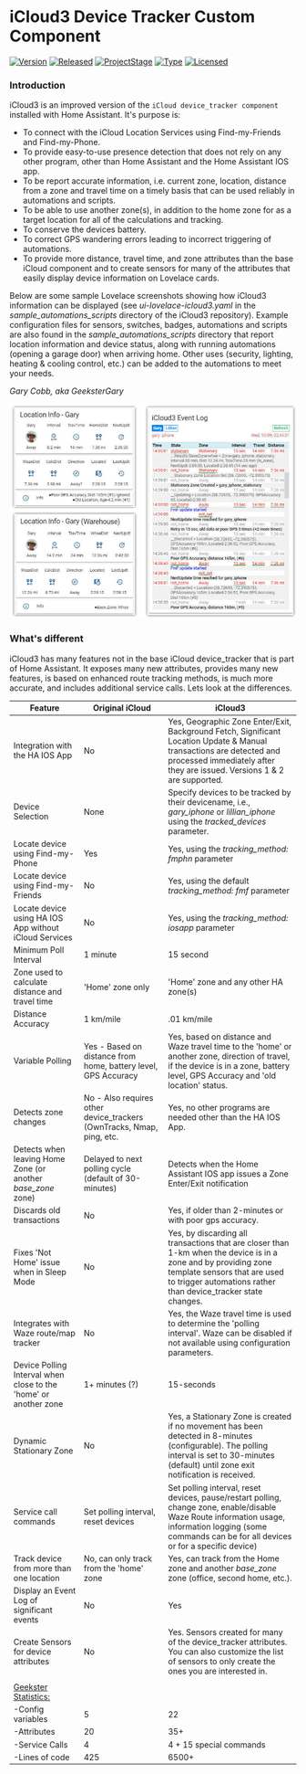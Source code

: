 # iCloud3  Device Tracker Custom Component

[![Version](https://img.shields.io/badge/Version-2.0-blue.svg)](https://github.com/gcobb321/icloud3)
[![Released](https://img.shields.io/badge/Released-November_17,_2019-blue.svg)](https://github.com/gcobb321/icloud3)
[![ProjectStage](https://img.shields.io/badge/ProjectStage-General_Availability-red.svg)](https://github.com/gcobb321/icloud3)
[![Type](https://img.shields.io/badge/Type-Custom_Component-orange.svg)](https://github.com/gcobb321/icloud3)
[![Licensed](https://img.shields.io/badge/Licesned-MIT-green.svg)](https://github.com/gcobb321/icloud3)

### Introduction

iCloud3 is an improved version of the `iCloud device_tracker component` installed with Home Assistant.  It's  purpose is:

* To connect with the iCloud Location Services using Find-my-Friends and Find-my-Phone.
* To provide easy-to-use presence detection that does not rely on any other program, other than Home Assistant and the Home Assistant IOS app.
* To be report accurate information, i.e. current zone, location, distance from a zone and travel time on a timely basis that can be used reliably in automations and scripts.
* To be able to use another zone(s), in addition to the home zone for as a target location for all of the calculations and tracking.
* To conserve the devices battery.
* To correct GPS wandering errors leading to incorrect triggering of automations.
* To provide more distance, travel time, and zone attributes than the base iCloud component and to create sensors for many of the attributes that easily display device information on Lovelace cards.

Below are some sample Lovelace screenshots showing how iCloud3 information can be displayed (see *ui-lovelace-icloud3.yaml* in the *sample_automations_scripts* directory of the iCloud3 repository). Example configuration files for sensors, switches, badges, automations and scripts are also found in the *sample_automations_scripts* directory that report location information and device status, along with running automations (opening a garage door) when arriving home. Other uses (security, lighting, heating & cooling control, etc.) can be added to the automations to meet your needs.

*Gary Cobb, aka GeeksterGary*



![location_info_home_whse_5x2](../docs/images/readme.jpg)


### What's different

iCloud3 has many features not in the base iCloud device_tracker that is part of Home Assistant. It exposes many new attributes, provides many new features, is based on enhanced route tracking methods, is much more accurate, and includes additional service calls. Lets look at the differences.

| Feature | Original iCloud | iCloud3 |
|---------|-----------------|---------|
| Integration with the HA IOS App            | No                                                           | Yes, Geographic Zone Enter/Exit, Background Fetch, Significant Location Update & Manual transactions are detected and processed immediately after they are issued. Versions 1 & 2 are supported.|
| Device Selection                           | None                                                         | Specify devices to be tracked by their devicename, i.e., *gary_iphone* or *lillian_iphone* using the *tracked_devices* parameter. |
| Locate device using Find-my-Phone | Yes | Yes, using the *tracking_method: fmphn* parameter |
| Locate device using Find-my-Friends | No | Yes, using the default *tracking_method: fmf* parameter |
| Locate device using HA IOS App without iCloud Services | No | Yes, using the *tracking_method: iosapp* parameter |
| Minimum Poll Interval | 1 minute | 15 second |
| Zone used to calculate distance and travel time | 'Home' zone only | 'Home' zone and any other HA zone(s) |
| Distance Accuracy | 1 km/mile | .01 km/mile |
| Variable Polling | Yes - Based on distance from home, battery level, GPS Accuracy | Yes, based on distance and Waze travel time to the 'home' or another zone, direction of travel, if the device is in a zone, battery level, GPS Accuracy and 'old location' status. |
| Detects zone changes | No - Also requires other device_trackers (OwnTracks, Nmap, ping, etc. | Yes, no other programs are needed other than the HA IOS App. |
| Detects when leaving Home Zone (or another *base_zone* zone) | Delayed to next polling cycle (default of 30-minutes) | Detects when the Home Assistant IOS app issues a Zone Enter/Exit notification |
| Discards old transactions | No | Yes, if older than 2-minutes or with poor gps accuracy. |
| Fixes 'Not Home' issue when in Sleep Mode | No | Yes, by discarding all transactions that are closer than 1-km when the device is in a zone and by providing zone template sensors that are used to trigger automations rather than device_tracker state changes. |
| Integrates with Waze route/map tracker | No | Yes, the Waze travel time is used to determine the 'polling interval'. Waze can be disabled if not available using configuration parameters. |
| Device Polling Interval when close to the 'home' or another zone | 1+ minutes (?) | 15-seconds |
| Dynamic Stationary Zone | No | Yes, a Stationary Zone is created if no movement has been detected in 8-minutes (configurable). The polling interval is set to 30-minutes (default) until zone exit notification is received. |
| Service call commands | Set polling interval, reset devices | Set polling interval, reset devices, pause/restart polling, change zone, enable/disable Waze Route information usage, information logging (some commands can be for all devices or for a specific device) |
| Track device from more than one location | No, can only track from the 'home' zone | Yes, can track from the Home zone and another *base_zone* zone (office, second home, etc.). |
| Display an Event Log of significant events | No | Yes |
| Create Sensors for device attributes | No | Yes. Sensors created for many of the device_tracker attributes. You can also customize the list of sensors to only create the ones you are interested in. |
| | | |
| <u>Geekster Statistics:</u> | | |
| -Config variables | 5 | 22 |
| -Attributes | 20 | 35+ |
| -Service Calls | 4 | 4 + 15 special commands |
| -Lines of code | 425 | 6500+ |